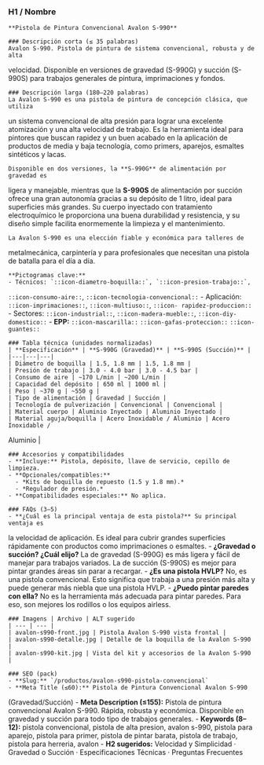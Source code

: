 ### H1 / Nombre
    **Pistola de Pintura Convencional Avalon S-990**

    ### Descripción corta (≤ 35 palabras)
    Avalon S-990. Pistola de pintura de sistema convencional, robusta y de alta 
velocidad. Disponible en versiones de gravedad (S-990G) y succión (S-990S) para 
trabajos generales de pintura, imprimaciones y fondos.

    ### Descripción larga (180–220 palabras)
    La Avalon S-990 es una pistola de pintura de concepción clásica, que utiliza
un sistema convencional de alta presión para lograr una excelente atomización y
una alta velocidad de trabajo. Es la herramienta ideal para pintores que buscan
rapidez y un buen acabado en la aplicación de productos de media y baja 
tecnología, como primers, aparejos, esmaltes sintéticos y lacas.

    Disponible en dos versiones, la **S-990G** de alimentación por gravedad es 
ligera y manejable, mientras que la **S-990S** de alimentación por succión 
ofrece una gran autonomía gracias a su depósito de 1 litro, ideal para 
superficies más grandes. Su cuerpo inyectado con tratamiento electroquímico le 
proporciona una buena durabilidad y resistencia, y su diseño simple facilita 
enormemente la limpieza y el mantenimiento.

    La Avalon S-990 es una elección fiable y económica para talleres de 
metalmecánica, carpintería y para profesionales que necesitan una pistola de 
batalla para el día a día.

    **Pictogramas clave:**
    - Técnicos: `::icon-diametro-boquilla::`, `::icon-presion-trabajo::`, 
`::icon-consumo-aire::`, `::icon-tecnologia-convencional::`
    - Aplicación: `::icon-imprimaciones::`, `::icon-multiuso::`, `::icon-
rapidez-produccion::`
    - Sectores: `::icon-industrial::`, `::icon-madera-mueble::`, `::icon-diy-
domestico::`
    - **EPP:** `::icon-mascarilla::` `::icon-gafas-proteccion::` `::icon-
guantes::`

    ### Tabla técnica (unidades normalizadas)
    | **Especificación** | **S-990G (Gravedad)** | **S-990S (Succión)** |
    |---|---|---|
    | Diámetro de boquilla | 1.5, 1.8 mm | 1.5, 1.8 mm |
    | Presión de trabajo | 3.0 - 4.0 bar | 3.0 - 4.5 bar |
    | Consumo de aire | ~170 L/min | ~200 L/min |
    | Capacidad del depósito | 650 ml | 1000 ml |
    | Peso | ~370 g | ~550 g |
    | Tipo de alimentación | Gravedad | Succión |
    | Tecnología de pulverización | Convencional | Convencional |
    | Material cuerpo | Aluminio Inyectado | Aluminio Inyectado |
    | Material aguja/boquilla | Acero Inoxidable / Aluminio | Acero Inoxidable /
Aluminio |

    ### Accesorios y compatibilidades
    - **Incluye:** Pistola, depósito, llave de servicio, cepillo de limpieza.
    - **Opcionales/compatibles:**
      - *Kits de boquilla de repuesto (1.5 y 1.8 mm).* 
      - *Regulador de presión.*
    - **Compatibilidades especiales:** No aplica.

    ### FAQs (3–5)
    - **¿Cuál es la principal ventaja de esta pistola?** Su principal ventaja es
la velocidad de aplicación. Es ideal para cubrir grandes superficies 
rápidamente con productos como imprimaciones o esmaltes.
    - **¿Gravedad o succión? ¿Cuál elijo?** La de gravedad (S-990G) es más 
ligera y fácil de manejar para trabajos variados. La de succión (S-990S) es 
mejor para pintar grandes áreas sin parar a recargar.
    - **¿Es una pistola HVLP?** No, es una pistola convencional. Esto significa 
que trabaja a una presión más alta y puede generar más niebla que una pistola 
HVLP.
    - **¿Puedo pintar paredes con ella?** No es la herramienta más adecuada para
pintar paredes. Para eso, son mejores los rodillos o los equipos airless.

    ### Imagens | Archivo | ALT sugerido
    | --- | --- |
    | avalon-s990-front.jpg | Pistola Avalon S‑990 vista frontal |
    | avalon-s990-detalle.jpg | Detalle de la boquilla de la Avalon S‑990 |
    | avalon-s990-kit.jpg | Vista del kit y accesorios de la Avalon S‑990 |

    ### SEO (pack)
    - **Slug:** `/productos/avalon-s990-pistola-convencional`
    - **Meta Title (≤60):** Pistola de Pintura Convencional Avalon S-990 
(Gravedad/Succión)
    - **Meta Description (≤155):** Pistola de pintura convencional Avalon S-990.
Rápida, robusta y económica. Disponible en gravedad y succión para todo tipo de
trabajos generales.
    - **Keywords (8–12):** pistola convencional, pistola de alta presion, avalon
s-990, pistola para aparejo, pistola para primer, pistola de pintar barata, 
pistola de trabajo, pistola para herreria, avalon
    - **H2 sugeridos:** Velocidad y Simplicidad · Gravedad o Succión · 
Especificaciones Técnicas · Preguntas Frecuentes